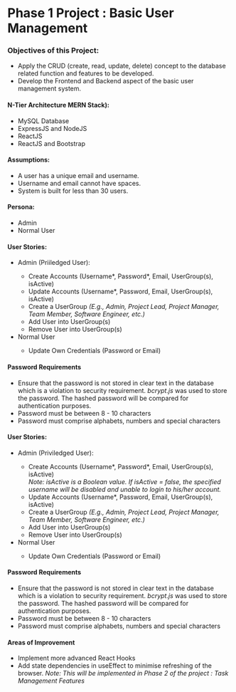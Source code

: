 # Phase 1 Project : Basic User Management

<h3>Objectives of this Project:</h3>
<ul>
  <li>Apply the CRUD (create, read, update, delete) concept to the database related function and features to be developed.</li>
  <li>Develop the Frontend and Backend aspect of the basic user management system.</li>
</ul>

<h4>N-Tier Architecture <b>MERN Stack):</b></h4>
<ul>
  <li>MySQL Database</li>
  <li>ExpressJS and NodeJS</li>
  <li>ReactJS</li>
  <li>ReactJS and Bootstrap</li>
</ul>

<h4>Assumptions:</h4>
<ul>
  <li>A user has a unique email and username.</li>
  <li>Username and email cannot have spaces.</li>
  <li>System is built for less than 30 users.</li>
</ul>

<h4>Persona:</h4>
<ul>
  <li>Admin</li>
  <li>Normal User</li>
</ul>

<h4>User Stories:</h4>
<ul>
  <li>Admin (Priiledged User):</li>
  <ul>
    <li>Create Accounts (Username*, Password*, Email, UserGroup(s), isActive)</li>
    <li>Update Accounts (Username*, Password, Email, UserGroup(s), isActive)</li>
    <li>Create a UserGroup <i>(E.g., Admin, Project Lead, Project Manager, Team Member, Software Engineer, etc.)</i></li>
    <li>Add User into UserGroup(s)</li>
    <li>Remove User into UserGroup(s)</li>
  </ul>
  <li>Normal User</li>
  <ul>
    <li>Update Own Credentials (Password or Email)</li>
  </ul>
</ul>

<h4>Password Requirements</h4>
<ul>
  <li>Ensure that the password is not stored in clear text in the database which is a violation to security requirement.
    <i>bcrypt.js</i> was used to store the password. The hashed password will be compared for authentication purposes. 
  </li>
  <li>Password must be between 8 - 10 characters</li>
  <li>Password must comprise alphabets, numbers and special characters</li>
</ul>

<h4>User Stories:</h4>
<ul>
  <li>Admin (Priviledged User):</li>
  <ul>
    <li>Create Accounts (Username*, Password*, Email, UserGroup(s), isActive)</li>
    <i>Note: isActive is a Boolean value. If isActive = false, the specified username will be disabled and unable to login to his/her account.</i>
    <li>Update Accounts (Username*, Password, Email, UserGroup(s), isActive)</li>
    <li>Create a UserGroup <i>(E.g., Admin, Project Lead, Project Manager, Team Member, Software Engineer, etc.)</i></li>
    <li>Add User into UserGroup(s)</li>
    <li>Remove User into UserGroup(s)</li>
  </ul>
  <li>Normal User</li>
  <ul>
    <li>Update Own Credentials (Password or Email)</li>
  </ul>
</ul>

<h4>Password Requirements</h4>
<ul>
  <li>Ensure that the password is not stored in clear text in the database which is a violation to security requirement.
    <i>bcrypt.js</i> was used to store the password. The hashed password will be compared for authentication purposes. 
  </li>
  <li>Password must be between 8 - 10 characters</li>
  <li>Password must comprise alphabets, numbers and special characters</li>
</ul>

<h4>Areas of Improvement</h4>
<ul>
  <li>Implement more advanced React Hooks</li>
  <li>Add state dependencies in useEffect to minimise refreshing of the browser.
    <i>Note: This will be implemented in Phase 2 of the project : Task Management Features</i>
  </li>
</ul>
